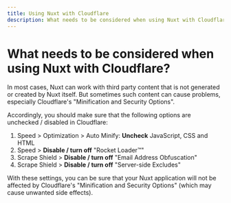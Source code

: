```yaml
---
title: Using Nuxt with Cloudflare
description: What needs to be considered when using Nuxt with Cloudflare
---
```


# What needs to be considered when using Nuxt with Cloudflare?

In most cases, Nuxt can work with third party content that is not generated or created by Nuxt itself. But sometimes such content can cause problems, especially Cloudflare's "Minification and Security Options".

Accordingly, you should make sure that the following options are unchecked / disabled in Cloudflare:

1. Speed > Optimization > Auto Minify: **Uncheck** JavaScript, CSS and HTML
2. Speed > **Disable / turn off** "Rocket Loader™"
3. Scrape Shield > **Disable / turn off** "Email Address Obfuscation"
4. Scrape Shield > **Disable / turn off** "Server-side Excludes"

With these settings, you can be sure that your Nuxt application will not be affected by Cloudflare's "Minification and Security Options" (which may cause unwanted side effects).
